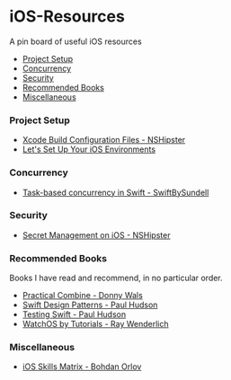 # iOS-Resources

A pin board of useful iOS resources

* [Project Setup](#Project-Setup)
* [Concurrency](#Concurrency)
* [Security](#Security)
* [Recommended Books](#Recommended-Books)
* [Miscellaneous](#Miscellaneous)

### Project Setup

* [Xcode Build Configuration Files - NSHipster](https://nshipster.com/xcconfig/)
* [Let's Set Up Your iOS Environments](https://thoughtbot.com/blog/let-s-setup-your-ios-environments)

### Concurrency

* [Task-based concurrency in Swift - SwiftBySundell](https://www.swiftbysundell.com/articles/task-based-concurrency-in-swift/)

### Security

* [Secret Management on iOS - NSHipster](https://nshipster.com/secrets/)

### Recommended Books

Books I have read and recommend, in no particular order.

* [Practical Combine - Donny Wals](https://practicalcombine.com)
* [Swift Design Patterns - Paul Hudson](https://www.hackingwithswift.com/store/swift-design-patterns)
* [Testing Swift - Paul Hudson](https://www.hackingwithswift.com/store/testing-swift)
* [WatchOS by Tutorials - Ray Wenderlich](https://store.raywenderlich.com/products/watchos-by-tutorials)

### Miscellaneous

* [iOS Skills Matrix - Bohdan Orlov](https://github.com/BohdanOrlov/ios-skills-matrix)